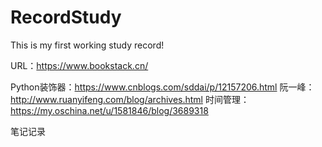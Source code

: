 # RecordStudy
This is my first working study record!


URL：https://www.bookstack.cn/

Python装饰器：https://www.cnblogs.com/sddai/p/12157206.html
阮一峰：http://www.ruanyifeng.com/blog/archives.html
时间管理：https://my.oschina.net/u/1581846/blog/3689318

笔记记录
